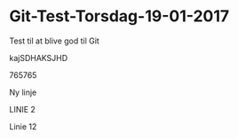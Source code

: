 # Git-Test-Torsdag-19-01-2017
Test til at blive god til Git

kajSDHAKSJHD

765765

Ny linje

LINIE 2

Linie 12